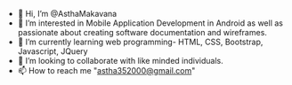 - 👋 Hi, I’m @AsthaMakavana
- 👀 I’m interested in Mobile Application Development in Android as well as passionate about creating software documentation and wireframes. 
- 🌱 I’m currently learning web programming- HTML, CSS, Bootstrap, Javascript, JQuery
- 💞️ I’m looking to collaborate with like minded individuals.
- 📫 How to reach me "astha352000@gmail.com"

<!---
AsthaMakavana/AsthaMakavana is a ✨ special ✨ repository because its `README.md` (this file) appears on your GitHub profile.
You can click the Preview link to take a look at your changes.
--->
